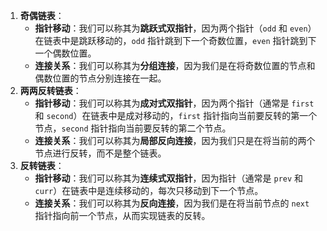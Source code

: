 1. **奇偶链表**：
   - **指针移动**：我们可以称其为**跳跃式双指针**，因为两个指针（`odd` 和 `even`）在链表中是跳跃移动的，`odd` 指针跳到下一个奇数位置，`even` 指针跳到下一个偶数位置。
   - **连接关系**：我们可以称其为**分组连接**，因为我们是在将奇数位置的节点和偶数位置的节点分别连接在一起。
2. **两两反转链表**：
   - **指针移动**：我们可以称其为**成对式双指针**，因为两个指针（通常是 `first` 和 `second`）在链表中是成对移动的，`first` 指针指向当前要反转的第一个节点，`second` 指针指向当前要反转的第二个节点。
   - **连接关系**：我们可以称其为**局部反向连接**，因为我们只是在将当前的两个节点进行反转，而不是整个链表。
3. **反转链表**：
   - **指针移动**：我们可以称其为**连续式双指针**，因为指针（通常是 `prev` 和 `curr`）在链表中是连续移动的，每次只移动到下一个节点。
   - **连接关系**：我们可以称其为**反向连接**，因为我们是在将当前节点的 `next` 指针指向前一个节点，从而实现链表的反转。

